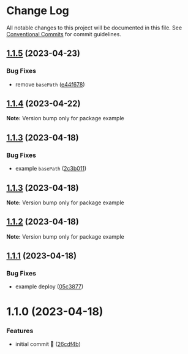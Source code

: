 # Change Log

All notable changes to this project will be documented in this file.
See [Conventional Commits](https://conventionalcommits.org) for commit guidelines.

## [1.1.5](https://github.com/React95/gatsby-theme/compare/example@1.1.4...example@1.1.5) (2023-04-23)


### Bug Fixes

* remove `basePath` ([e44f678](https://github.com/React95/gatsby-theme/commit/e44f6785e59c080acc58e4530b7bf6c76b4c0865))





## [1.1.4](https://github.com/React95/gatsby-theme/compare/example@1.1.3...example@1.1.4) (2023-04-22)

**Note:** Version bump only for package example





## [1.1.3](https://github.com/React95/gatsby-theme/compare/example@1.1.2...example@1.1.3) (2023-04-18)


### Bug Fixes

* example `basePath` ([2c3b011](https://github.com/React95/gatsby-theme/commit/2c3b0110e82e1fd415d1e01ce66233d7d6b87d8a))





## [1.1.3](https://github.com/React95/gatsby-theme/compare/example@1.1.2...example@1.1.3) (2023-04-18)

**Note:** Version bump only for package example





## [1.1.2](https://github.com/React95/gatsby-theme/compare/example@1.1.1...example@1.1.2) (2023-04-18)

**Note:** Version bump only for package example





## [1.1.1](https://github.com/React95/gatsby-theme/compare/example@1.1.0...example@1.1.1) (2023-04-18)


### Bug Fixes

* example deploy ([05c3877](https://github.com/React95/gatsby-theme/commit/05c3877ad56127af57f443b4da154e81416b3ef1))





# 1.1.0 (2023-04-18)


### Features

* initial commit :tada: ([26cdf4b](https://github.com/React95/gatsby-theme/commit/26cdf4beb46ba1184159f07e768b013b61df3919))
